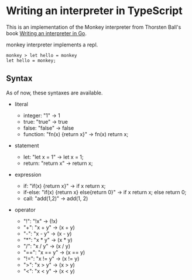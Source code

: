 # Writing an interpreter in TypeScript
This is an implementation of the Monkey interpreter from Thorsten Ball's book [Writing an interpreter in Go](https://interpreterbook.com).

monkey interpreter implements a repl.
```
monkey > let hello = monkey
let hello = monkey;
```

## Syntax
As of now, these syntaxes are available.
* literal
  * integer: "1" -> 1
  * true: "true" -> true
  * false: "false" -> false
  * function: "fn(x) {return x}" -> fn(x) return x;

* statement
  * let: "let x = 1" -> let x = 1;
  * return: "return x" -> return x;

* expression
  * if: "if(x) {return x}" -> if x return x;
  * if-else: "if(x) {return x} else{return 0}" -> if x return x; else return 0;
  * call: "add(1,2)" -> add(1, 2)

* operator
  * "!": "!x" -> (!x)
  * "+": "x + y" -> (x + y)
  * "-": "x - y" -> (x - y)
  * "*": "x * y" -> (x * y)
  * "/": "x / y" -> (x / y)
  * "==": "x == y" -> (x == y)
  * "!=": "x != y" -> (x != y)
  * ">": "x > y" -> (x > y)
  * "<": "x < y" -> (x < y)
